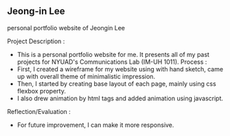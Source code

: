 ## Jeong-in Lee

personal portfolio website of Jeongin Lee

Project Description : 
- This is a personal portfolio website for me. It presents all of my past projects for NYUAD's Communications Lab (IM-UH 1011).
Process :
- First, I created a wireframe for my website using with hand sketch, came up with overall theme of minimalistic impression.
- Then, I started by creating base layout of each page, mainly using css flexbox property.
- I also drew animation by html tags and added animation using javascript.

Reflection/Evaluation :
- For future improvement, I can make it more responsive.